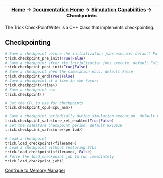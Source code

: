 | [Home](/trick) → [Documentation Home](../Documentation-Home) → [Simulation Capabilities](Simulation-Capabilities) → Checkpoints |
|------------------------------------------------------------------|

The Trick CheckPointWriter is a C++ Class that implements checkpointing.

## Checkpointing
```python
# Save a checkpoint before the initialization jobs execute. default False
trick.checkpoint_pre_init(True|False)
# Save a checkpoint after the initialization jobs execute. default False
trick.checkpoint_post_init(True|False)
# Save a checkpoint when the simulation ends. default False
trick.checkpoint_end(True|False)
# Save a checkpoint at a time in the future
trick.checkpoint(<time>)
# Save a checkpoint now
trick.checkpoint()

# Set the CPU to use for checkpoints
trick.checkpoint_cpu(<cpu_num>)

# Save a checkpoint periodically during simulation execution. default False
trick.checkpoint_safestore_set_enabled(True|False)
# Set the safestore checkpoint period. default 9x10e18
trick.checkpoint_safestore(<period>)

# Load a checkpoint
trick.load_checkpoint(<filename>)
# Load a checkpoint without restoring STLs
trick.load_checkpoint(<filename>, False)
# Force the load_checkpoint job to run immediately
trick.load_checkpoint_job()

```

[Continue to Memory Manager](memory_manager/MemoryManager)
